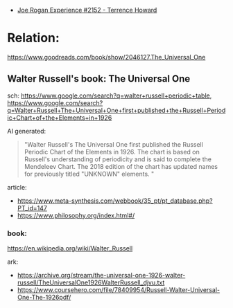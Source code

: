 - [Joe Rogan Experience #2152 - Terrence Howard](https://youtu.be/g197xdRZsW0)

# Relation:
https://www.goodreads.com/book/show/2046127.The_Universal_One

## Walter Russell's book: The Universal One
sch: https://www.google.com/search?q=walter+russell+periodic+table, https://www.google.com/search?q=Walter+Russell+The+Universal+One+first+published+the+Russell+Periodic+Chart+of+the+Elements+in+1926

AI generated:
>"Walter Russell's The Universal One first published the Russell Periodic Chart of the Elements in 1926. The chart is based on Russell's understanding of periodicity and is said to complete the Mendeleev Chart. The 2018 edition of the chart has updated names for previously titled "UNKNOWN" elements. "

article:
- https://www.meta-synthesis.com/webbook/35_pt/pt_database.php?PT_id=147
- https://www.philosophy.org/index.html#/

### book:
https://en.wikipedia.org/wiki/Walter_Russell

ark:
- https://archive.org/stream/the-universal-one-1926-walter-russell/TheUniversalOne1926WalterRussell_djvu.txt
- https://www.coursehero.com/file/78409954/Russell-Walter-Universal-One-The-1926pdf/
